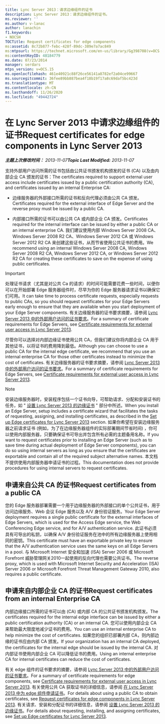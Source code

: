 ```yaml
---
title: Lync Server 2013：请求边缘组件的证书
description: Lync Server 2013：请求边缘组件的证书。
ms.reviewer: ''
ms.author: v-lanac
author: lanachin
f1.keywords:
- NOCSH
TOCTitle: Request certificates for edge components
ms:assetid: 8c72b877-febc-428f-89dc-389e7a7ac849
ms:mtpsurl: https://technet.microsoft.com/en-us/library/Gg398708(v=OCS.15)
ms:contentKeyID: 48184779
ms.date: 07/23/2014
manager: serdars
mtps_version: v=OCS.15
ms.openlocfilehash: 461e40921c88f26ce56141a8782ef2a04ce99667
ms.sourcegitcommit: 36fee89bb887bea4f18b19f17a8c69daf5bc423d
ms.translationtype: MT
ms.contentlocale: zh-CN
ms.lasthandoff: 11/26/2020
ms.locfileid: "49442724"
---
```

# <a name="request-certificates-for-edge-components-in-lync-server-2013"></a><span data-ttu-id="17f94-103">在 Lync Server 2013 中请求边缘组件的证书</span><span class="sxs-lookup"><span data-stu-id="17f94-103">Request certificates for edge components in Lync Server 2013</span></span>

<div data-xmlns="http://www.w3.org/1999/xhtml">

<div class="topic" data-xmlns="http://www.w3.org/1999/xhtml" data-msxsl="urn:schemas-microsoft-com:xslt" data-cs="https://msdn.microsoft.com/">

<div data-asp="https://msdn2.microsoft.com/asp">



</div>

<div id="mainSection">

<div id="mainBody"><span data-ttu-id="17f94-104">

<span> </span></span><span class="sxs-lookup"><span data-stu-id="17f94-104">

<span> </span></span></span>

<span data-ttu-id="17f94-105">_**主题上次修改时间：** 2013-11-07_</span><span class="sxs-lookup"><span data-stu-id="17f94-105">_**Topic Last Modified:** 2013-11-07_</span></span>

<span data-ttu-id="17f94-106">支持外部用户访问所需的证书包括由公共证书颁发机构颁发的证书 (CA) 以及由内部企业 CA 颁发的证书：</span><span class="sxs-lookup"><span data-stu-id="17f94-106">The certificates required to support external user access include certificates issued by a public certification authority (CA), and certificates issued by an internal Enterprise CA:</span></span>

  - <span data-ttu-id="17f94-107">边缘服务器的外部接口所需的证书和反向代理必须由公共 CA 颁发。</span><span class="sxs-lookup"><span data-stu-id="17f94-107">Certificates required for the external interface of Edge Server and the reverse proxy must be issued by a public CA.</span></span>

  - <span data-ttu-id="17f94-108">内部接口所需的证书可以由公共 CA 或内部企业 CA 颁发。</span><span class="sxs-lookup"><span data-stu-id="17f94-108">Certificates required for the internal interface can be issued by either a public CA or an internal enterprise CA.</span></span> <span data-ttu-id="17f94-109">我们建议使用内部 Windows Server 2008 CA、Windows Server 2008 R2 CA、Windows Server 2012 CA 或 Windows Server 2012 R2 CA 来创建这些证书，从而节省使用公共证书的费用。</span><span class="sxs-lookup"><span data-stu-id="17f94-109">We recommend using an internal Windows Server 2008 CA, Windows Server 2008 R2 CA, Windows Server 2012 CA, or Windows Server 2012 R2 CA for creating these certificates to save on the expense of using public certificates.</span></span>

<div>


> [!IMPORTANT]  
> <span data-ttu-id="17f94-110">处理证书请求（尤其是对公共 Ca 的请求）的时间可能需要花费一些时间，以便你可以在开始部署 Edge 服务器组件时，尽早为你的 Edge 服务器请求证书以确保它们可用。</span><span class="sxs-lookup"><span data-stu-id="17f94-110">It can take time to process certificate requests, especially requests to public CAs, so you should request certificates for your Edge Servers early enough to ensure that they are available when you start deployment of your Edge Server components.</span></span> <span data-ttu-id="17f94-111">有关边缘服务器的证书要求摘要，请参阅 <A href="lync-server-2013-certificate-requirements-for-external-user-access.md">Lync Server 2013 中的外部用户访问的证书要求</A>。</span><span class="sxs-lookup"><span data-stu-id="17f94-111">For a summary of certificate requirements for Edge Servers, see <A href="lync-server-2013-certificate-requirements-for-external-user-access.md">Certificate requirements for external user access in Lync Server 2013</A>.</span></span>



</div>

<span data-ttu-id="17f94-112">尽管你可以选择对内部边缘证书使用公共 CA，但我们建议你将内部企业 CA 用于其他证书，以将证书的费用降到最低。</span><span class="sxs-lookup"><span data-stu-id="17f94-112">Although you can choose to use a public CA for the internal edge certificate, we recommend that you use an internal enterprise CA for those other certificates instead to minimize the cost of certificates.</span></span> <span data-ttu-id="17f94-113">有关边缘服务器的证书要求摘要，请参阅 [Lync Server 2013 中的外部用户访问的证书要求](lync-server-2013-certificate-requirements-for-external-user-access.md)。</span><span class="sxs-lookup"><span data-stu-id="17f94-113">For a summary of certificate requirements for Edge Servers, see [Certificate requirements for external user access in Lync Server 2013](lync-server-2013-certificate-requirements-for-external-user-access.md).</span></span>

<div>


> [!NOTE]  
> <span data-ttu-id="17f94-114">安装边缘服务器时，安装程序包括一个证书向导，可帮助请求、分配和安装证书的任务，如 " <A href="lync-server-2013-set-up-edge-certificates.md">设置 Lync Server 2013 的边缘证书</A> " 部分中所述。</span><span class="sxs-lookup"><span data-stu-id="17f94-114">When you install an Edge Server, setup includes a certificate wizard that facilitates the tasks of requesting, assigning, and installing certificates, as described in the <A href="lync-server-2013-set-up-edge-certificates.md">Set up Edge certificates for Lync Server 2013</A> section.</span></span> <span data-ttu-id="17f94-115">如果你希望在安装边缘服务器之前请求证书 (例如，为了在边缘服务器组件的实际部署期间节省时间) ，你可以使用内部服务器，只要确保证书可导出并包含所有必需的主题备用名称。</span><span class="sxs-lookup"><span data-stu-id="17f94-115">If you want to request certificates prior to installing an Edge Server (such as to save time during actual deployment of Edge Server components), you can do so using internal servers as long as you ensure that the certificates are exportable and contain all of the required subject alternative names.</span></span> <span data-ttu-id="17f94-116">本文档不提供使用内部服务器申请证书的过程。</span><span class="sxs-lookup"><span data-stu-id="17f94-116">This documentation does not provide procedures for using internal servers to request certificates.</span></span>



</div>

<div>

## <a name="request-certificates-from-a-public-ca"></a><span data-ttu-id="17f94-117">申请来自公共 CA 的证书</span><span class="sxs-lookup"><span data-stu-id="17f94-117">Request certificates from a public CA</span></span>

<span data-ttu-id="17f94-118">您的 Edge 服务器部署需要一个用于边缘服务器的外部接口的单个公共证书，用于访问边缘服务、Web 会议 Edge 服务以及 A/V 身份验证服务。</span><span class="sxs-lookup"><span data-stu-id="17f94-118">Your Edge Server deployment requires a single public certificate for the external interfaces of Edge Servers, which is used for the Access Edge service, the Web Conferencing Edge service, and for A/V authentication service.</span></span> <span data-ttu-id="17f94-119">此证书必须具有可导出的私钥，以确保 A/V 身份验证服务在池中的所有边缘服务器上使用相同的密钥。</span><span class="sxs-lookup"><span data-stu-id="17f94-119">This certificate must have an exportable private key to ensure that the A/V authentication service uses the same keys on all Edge Servers in a pool.</span></span> <span data-ttu-id="17f94-120">与 Microsoft Internet 安全和加速 (ISA) Server 2006 或 Microsoft Forefront 威胁管理网关2010一起使用的反向代理也需要公共证书。</span><span class="sxs-lookup"><span data-stu-id="17f94-120">The reverse proxy, which is used with Microsoft Internet Security and Acceleration (ISA) Server 2006 or Microsoft Forefront Threat Management Gateway 2010, also requires a public certificate.</span></span>

</div>

<div>

## <a name="request-certificates-from-an-internal-enterprise-ca"></a><span data-ttu-id="17f94-121">申请来自内部企业 CA 的证书</span><span class="sxs-lookup"><span data-stu-id="17f94-121">Request certificates from an internal Enterprise CA</span></span>

<span data-ttu-id="17f94-122">内部边缘接口所需的证书可以由 (CA) 或内部 CA 的公共证书颁发机构颁发。</span><span class="sxs-lookup"><span data-stu-id="17f94-122">The certificates required for the internal edge interface can be issued by either a public certification authority (CA) or an internal CA.</span></span> <span data-ttu-id="17f94-123">您可以使用内部企业 CA 来帮助最大限度地减少证书的费用。</span><span class="sxs-lookup"><span data-stu-id="17f94-123">You can use an internal enterprise CA to help minimize the cost of certificates.</span></span> <span data-ttu-id="17f94-124">如果您的组织已部署内部 CA，则内部边缘的证书应由内部 CA 颁发。</span><span class="sxs-lookup"><span data-stu-id="17f94-124">If your organization has an internal CA deployed, the certificates for the internal edge should be issued by the internal CA.</span></span> <span data-ttu-id="17f94-125">对内部证书使用内部企业 CA 可以降低证书的费用。</span><span class="sxs-lookup"><span data-stu-id="17f94-125">Using an internal enterprise CA for internal certificates can reduce the cost of certificates.</span></span>

<span data-ttu-id="17f94-126">有关 edge 组件的证书要求的摘要，请参阅 [Lync Server 2013 中的外部用户访问的证书要求](lync-server-2013-certificate-requirements-for-external-user-access.md)。</span><span class="sxs-lookup"><span data-stu-id="17f94-126">For a summary of certificate requirements for edge components, see [Certificate requirements for external user access in Lync Server 2013](lync-server-2013-certificate-requirements-for-external-user-access.md).</span></span> <span data-ttu-id="17f94-127">有关使用公共 CA 获取证书的详细信息，请参阅 [在 Lync Server 2013 中为 edge 组件申请证书](lync-server-2013-request-certificates-for-edge-components.md)。</span><span class="sxs-lookup"><span data-stu-id="17f94-127">For details about using a public CA to obtain certificates, see [Request certificates for edge components in Lync Server 2013](lync-server-2013-request-certificates-for-edge-components.md).</span></span> <span data-ttu-id="17f94-128">有关请求、安装和分配证书的详细信息，请参阅 [设置 Lync Server 2013 的边缘证书](lync-server-2013-set-up-edge-certificates.md)。</span><span class="sxs-lookup"><span data-stu-id="17f94-128">For details about requesting, installing, and assigning certificates, see [Set up Edge certificates for Lync Server 2013](lync-server-2013-set-up-edge-certificates.md).</span></span>

<span data-ttu-id="17f94-129"></div>

</div>

<span> </span>

</div>

</div>

</span><span class="sxs-lookup"><span data-stu-id="17f94-129"></div>

</div>

<span> </span>

</div>

</div>

</span></span></div>


